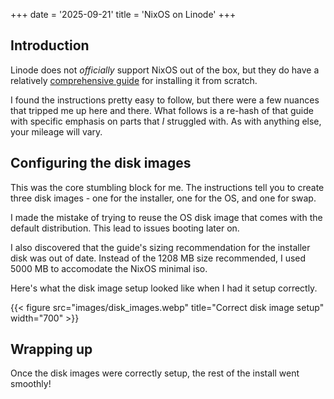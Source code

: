 +++
date = '2025-09-21'
title = 'NixOS on Linode'
+++
## Introduction

Linode does not *officially* support NixOS out of the box, but they do have a
relatively [comprehensive guide](https://www.linode.com/docs/guides/install-nixos-on-linode/)
for installing it from scratch.

I found the instructions pretty easy to follow, but there were a few nuances that tripped me up here and there.
What follows is a re-hash of that guide with specific emphasis on parts that *I* struggled with. As with anything else, your mileage will vary.

## Configuring the disk images
This was the core stumbling block for me. The instructions tell you to create three disk images - one for the installer, one for the OS, and one for swap.

I made the mistake of trying to reuse the OS disk image that comes with the default distribution. This lead to issues booting later on.

I also discovered that the guide's sizing recommendation for the installer disk was out of date. Instead of the 1208 MB size recommended, I used 5000 MB to accomodate the NixOS minimal iso.

Here's what the disk image setup looked like when I had it setup correctly.

{{< figure src="images/disk_images.webp" title="Correct disk image setup" width="700" >}}

## Wrapping up
Once the disk images were correctly setup, the rest of the install went smoothly!

